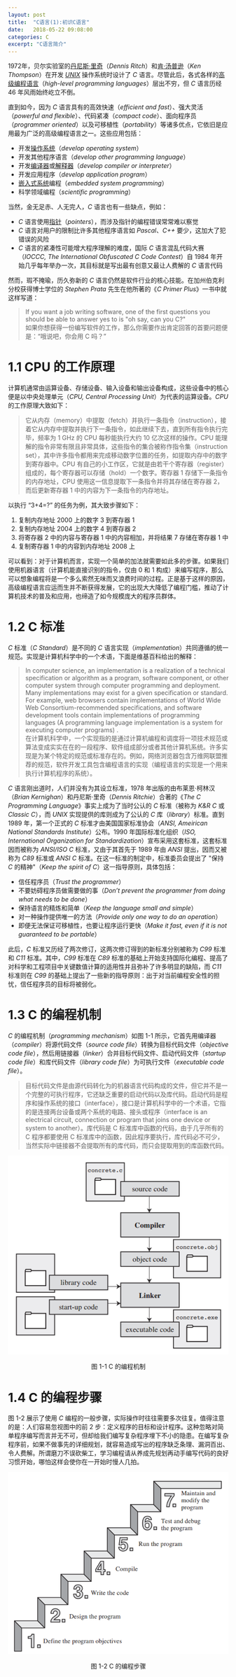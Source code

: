 ```yaml
---
layout: post
title:  "C语言(1):初识C语言"
date:   2018-05-22 09:08:00
categories: C
excerpt: "C语言简介"
---
```


1972年，贝尔实验室的[丹尼斯·里奇](https://baike.baidu.com/item/%E4%B8%B9%E5%B0%BC%E6%96%AF%C2%B7%E9%87%8C%E5%A5%87)（*Dennis Ritch*）和[肯·汤普逊](https://baike.baidu.com/item/%E8%82%AF%C2%B7%E6%B1%A4%E6%99%AE%E9%80%8A)（*Ken Thompson*）在开发 [*UNIX*](https://baike.baidu.com/item/unix) 操作系统时设计了 *C* 语言。尽管此后，各式各样的[高级编程语言](https://baike.baidu.com/item/%E9%AB%98%E7%BA%A7%E8%AF%AD%E8%A8%80/299113)（*high-level programming languages*）层出不穷，但 *C* 语言历经 46 年风雨始终屹立不倒。

直到如今，因为 *C* 语言具有的高效快速（*efficient and fast*）、强大灵活（*powerful and flexible*）、代码紧凑（*compact code*）、面向程序员（*programmer oriented*）以及可移植性（*portability*）等诸多优点，它依旧是应用最为广泛的高级编程语言之一。这些应用包括：

- 开发[操作系统](https://baike.baidu.com/item/%E6%93%8D%E4%BD%9C%E7%B3%BB%E7%BB%9F/192)（*develop operating system*）
- 开发其他程序语言（*develop other programming language*）
- 开发[编译器](https://baike.baidu.com/item/%E7%BC%96%E8%AF%91%E5%99%A8)或[解释器](https://baike.baidu.com/item/%E8%A7%A3%E9%87%8A%E5%99%A8/10418965?fr=aladdin)（*develop compiler or interpreter*）
- 开发应用程序（*develop application program*）
- [嵌入式系统](https://baike.baidu.com/item/%E5%B5%8C%E5%85%A5%E5%BC%8F%E7%B3%BB%E7%BB%9F)编程（*embedded system programming*）
- 科学领域编程（*scientific programming*）

当然，金无足赤、人无完人，*C* 语言也有一些缺点，例如：

- *C* 语言使用[指针](https://baike.baidu.com/item/%E6%8C%87%E9%92%88)（*pointers*），而涉及指针的编程错误常常难以察觉
- *C* 语言对用户的限制比许多其他程序语言如 *Pascal*、*C++* 要少，这加大了犯错误的风险
- *C* 语言的紧凑性可能增大程序理解的难度，国际 *C* 语言混乱代码大赛（*IOCCC, The International Obfuscated C Code Contest*）自 1984 年开始几乎每年举办一次，其目标就是写出最有创意又最让人费解的 *C* 语言代码

然而，瑕不掩瑜，历久弥新的 *C* 语言仍然是软件行业的核心技能。在加州伯克利分校获得博士学位的 *Stephen Prata* 先生在他所著的《*C Primer Plus*》一书中就这样写道：

<div>
<blockquote class="quote-style">
If you want a job writing software, one of the first questions you should be able to answer yes to is "oh say, can you C?" <br>
如果你想获得一份编写软件的工作，那么你需要作出肯定回答的首要问题便是：“哦说吧，你会用 C 吗？”
</blockquote>
</div>

# 1.1 CPU 的工作原理

计算机通常由运算设备、存储设备、输入设备和输出设备构成，这些设备中的核心便是以中央处理单元（*CPU, Central Processing Unit*）为代表的运算设备。*CPU* 的工作原理大致如下：

<div>
<blockquote class="quote-style">
它从内存（memory）中提取（fetch）并执行一条指令（instruction），接着它从内存中提取并执行下一条指令，如此继续下去，直到所有指令执行完毕，频率为 1 GHz 的 CPU 每秒能执行大约 10 亿次这样的操作。CPU 能理解的指令非常有限且非常具体，这些指令的集合被称作指令集（instruction set），其中许多指令都用来完成移动数字位置的任务，如提取内存中的数字到寄存器中。CPU 有自己的小工作区，它就是由若干个寄存器（register）组成的，每个寄存器可以存储（hold）一个数字。寄存器 1 存储下一条指令的内存地址，CPU 使用这一信息提取下一条指令并将其存储在寄存器 2，而后更新寄存器 1 中的内容为下一条指令的内存地址。
</blockquote>
</div>

以执行 “3+4=?” 的任务为例，其大致步骤如下：

1. 复制内存地址 2000 上的数字 3 到寄存器 1
2. 复制内存地址 2004 上的数字 4 到寄存器 2
3. 将寄存器 2 中的内容与寄存器 1 中的内容相加，并将结果 7 存储在寄存器 1 中
4. 复制寄存器 1 中的内容到内存地址 2008 上

可以看到：对于计算机而言，实现一个简单的加法就需要如此多的步骤。如果我们使用机器语言（计算机能直接识别的指令，仅由 0 和 1 构成）来编写程序，那么可以想象编程将是一个多么索然无味而又浪费时间的过程。正是基于这样的原因，高级编程语言应运而生并不断获得发展，它的出现大大降低了编程门槛，推动了计算机技术的普及和应用，也缔造了如今规模庞大的程序员群体。

# 1.2 C 标准

*C* 标准（*C Standard*）是不同的 *C* 语言实现（*implementation*）共同遵循的统一规范。实现是计算机科学中的一个术语，下面是维基百科给出的解释：

<div>
<blockquote class="quote-style">
In computer science, an implementation is a realization of a technical specification or algorithm as a program, software component, or other computer system through computer programming and deployment. Many implementations may exist for a given specification or standard. For example, web browsers contain implementations of World Wide Web Consortium-recommended specifications, and software development tools contain implementations of programming languages (A programming language implementation is a system for executing computer programs) .<br>
在计算机科学中，一个实现指的是通过计算机编程和调度将一项技术规范或算法变成实实在在的一段程序、软件组成部分或者其他计算机系统。许多实现是为某个特定的规范或标准存在的。例如，网络浏览器包含万维网联盟推荐的规范，软件开发工具包含编程语言的实现（编程语言的实现是一个用来执行计算机程序的系统）。
</blockquote>
</div>

*C* 语言刚出道时，人们并没有为其设立标准，1978 年出版的由布莱恩·柯林汉（*Brian Kernighan*）和丹尼斯·里奇（*Dennis Ritchie*）合著的《*The C Programming Language*》事实上成为了当时公认的 *C* 标准（被称为 *K&R C* 或 *Classic C*），而 *UNIX* 实现提供的库则成为了公认的 *C* 库（*library*）标准。直到 1989 年，第一个正式的 *C* 标准才由美国国家标准协会（*ANSI, Ameirican National Standards Institute*）公布。1990 年国际标准化组织（*ISO, International Organization for Standardization*）宣布采用这套标准，这套标准因而被称为 *ANSI/ISO C* 标准，又由于其首先于 1989 年由 *ANSI* 提出，因而又被称为 *C89* 标准或 *ANSI C* 标准。在这一标准的制定中，标准委员会提出了 "保持 *C* 的精神"（*Keep the
spirit of C*）这一指导原则，具体包括：

- 信任程序员（*Trust the programmer*）
- 不要妨碍程序员做需要做的事（*Don’t prevent the programmer from doing what needs to be done*）
- 保持语言的精炼和简单（*Keep the language small and simple*）
- 对一种操作提供唯一的方法（*Provide only one way to do an operation*）
- 即便无法保证可移植性，也要让程序运行更快（*Make it fast, even if it is not guaranteed to be portable*）

此后，*C* 标准又历经了两次修订，这两次修订得到的新标准分别被称为 *C99* 标准和 *C11* 标准。其中，*C99* 标准在 *C89* 标准的基础上开始支持国际化编程、提高了对科学和工程项目中关键数值计算的适用性并且弥补了许多明显的缺陷，而 *C11* 标准则在 *C99* 的基础上提出了一些新的指导原则：出于对当前编程安全性的担忧，信任程序员的目标将被弱化。

# 1.3 C 的编程机制

*C* 的编程机制（*programming mechanism*）如图 1-1 所示，它首先用编译器（*compiler*）将源代码文件（*source code file*）转换为目标代码文件（*objective code file*），然后用链接器（*linker*）合并目标代码文件、启动代码文件（*startup code file*）和库代码文件（*library code file*）为可执行文件（*executable code file*）。

<div>
<blockquote class="quote-style">
目标代码文件是由源代码转化为的机器语言代码构成的文件，但它并不是一个完整的可执行程序，它还缺乏重要的启动代码以及库代码。启动代码是程序和操作系统的接口（interface），接口是计算机科学中的一个术语，它指的是连接两台设备或两个系统的电路、接头或程序（interface is an electrical circuit, connection or program that joins one device or system to another）。库代码是 C 标准库中函数的代码，由于几乎所有的 C 程序都要使用 C 标准库中的函数，因此程序要执行，库代码必不可少，当然实际中链接器不会提取所有的库代码，而只会提取用到的库函数代码。
</blockquote>
</div>

<div align='center'>
<img src="/assets/cmechanism.png">
<p> </p>
<p>图 1-1  C 的编程机制</p>
</div>

# 1.4 C 的编程步骤

图 1-2 展示了使用 *C* 编程的一般步骤，实际操作时往往需要多次往复。值得注意的是：人们容易忽视图中的前 2 步：定义程序的目标和设计程序。这种忽略对简单程序编写而言并无不可，但却给我们编写复杂程序埋下不小的隐患。在编写复杂程序前，如果不做事先的详细规划，就容易造成写出的程序缺乏条理、漏洞百出、令人费解。所谓磨刀不误砍柴工，学习编程请从养成先规划再动手编写代码的良好习惯开始，哪怕这样会使你在一开始时慢人几拍。

<div align='center'>
<img src="/assets/cprogramstep.png">
<p> </p>
<p>图 1-2  C 的编程步骤</p>
</div>
